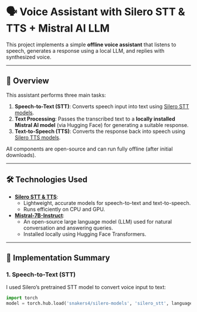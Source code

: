 # 🗣️ Voice Assistant with Silero STT & TTS + Mistral AI LLM 

This project implements a simple **offline voice assistant** that listens to speech, generates a response using a local LLM, and replies with synthesized voice.

---

## 🚀 Overview

This assistant performs three main tasks:

1. **Speech-to-Text (STT)**: Converts speech input into text using [Silero STT models](https://github.com/snakers4/silero-models).
2. **Text Processing**: Passes the transcribed text to a **locally installed Mistral AI model** (via Hugging Face) for generating a suitable response.
3. **Text-to-Speech (TTS)**: Converts the response back into speech using [Silero TTS models](https://github.com/snakers4/silero-models).

All components are open-source and can run fully offline (after initial downloads).

---

## 🛠️ Technologies Used

- **[Silero STT & TTS](https://github.com/snakers4/silero-models)**:
  - Lightweight, accurate models for speech-to-text and text-to-speech.
  - Runs efficiently on CPU and GPU.
- **[Mistral-7B-Instruct](https://huggingface.co/mistralai/Mistral-7B-Instruct-v0.1)**:
  - An open-source large language model (LLM) used for natural conversation and answering queries.
  - Installed locally using Hugging Face Transformers.

---

## 🧩 Implementation Summary

### 1. Speech-to-Text (STT)
I used Silero’s pretrained STT model to convert voice input to text:
```python
import torch
model = torch.hub.load('snakers4/silero-models', 'silero_stt', language='en')
